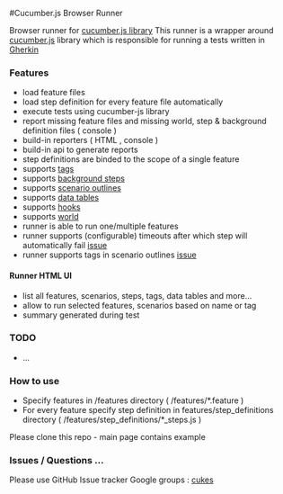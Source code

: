 
#Cucumber.js Browser Runner

Browser runner for [cucumber.js  library](https://github.com/cucumber/cucumber-js)
This runner is a wrapper around [cucumber.js](https://github.com/cucumber/cucumber-js) library which is responsible for running
a tests written in [Gherkin](https://github.com/cucumber/cucumber/wiki/Gherkin)

### Features

- load feature files
- load step definition for every feature file automatically
- execute tests using cucumber-js library
- report missing feature files and missing world, step & background definition files ( console )
- build-in reporters ( HTML , console )
- build-in api to generate reports
- step definitions are binded to the scope of a single feature
- supports [tags](https://github.com/cucumber/cucumber-tck/blob/master/tags.feature) 
- supports [background steps](https://github.com/cucumber/cucumber/wiki/Background) 
- supports [scenario outlines](https://github.com/cucumber/cucumber/wiki/Scenario-Outlines) 
- supports [data tables](https://github.com/cucumber/cucumber-tck/blob/master/data_tables.feature)
- supports [hooks](https://github.com/cucumber/cucumber-tck/blob/master/hooks.feature)
- supports [world](https://github.com/cucumber/cucumber-tck/blob/master/world.feature)
- runner is able to run one/multiple features
- runner supports (configurable) timeouts after which step will automatically fail [issue](https://github.com/cucumber/cucumber-js/pull/192)
- runner supports tags in scenario outlines [issue](https://github.com/cucumber/cucumber-js/pull/196)

#### Runner HTML UI
- list all features, scenarios, steps, tags, data tables and more...
- allow to run selected features, scenarios based on name or tag
- summary generated during test

### TODO
- ... 

### How to use

* Specify features in /features directory ( /features/*.feature )
* For every feature specify step definition in features/step_definitions directory ( /features/step_definitions/*_steps.js )

Please clone this repo - main page contains example


### Issues / Questions ...

Please use GitHub Issue tracker
Google groups : [cukes](https://groups.google.com/forum/#!forum/cukes)